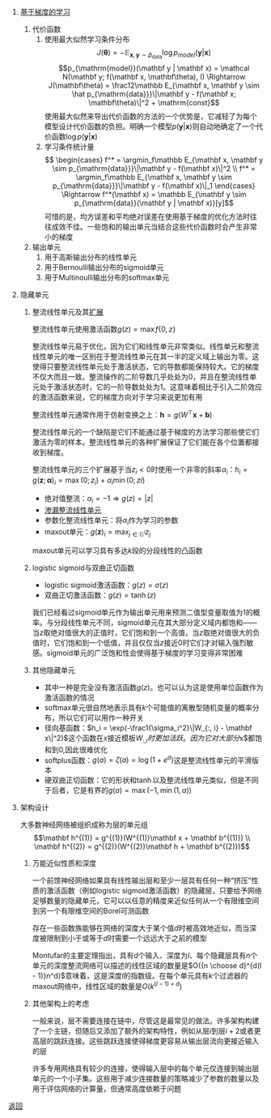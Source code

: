 1. [基于梯度的学习](the_perceptron.ipynb)
    1. 代价函数
        1. 使用最大似然学习条件分布
            $$J(\mathbf\theta) = -\mathbb E_{\mathbf x, \mathbf y \sim \hat p_{\mathrm{data}}}\log p_{model}(\mathbf y | \mathbf x)$$
            $$p_{\mathrm{model}}(\mathbf y | \mathbf x) = \mathcal N(\mathbf y; f(\mathbf x, \mathbf\theta), I) \Rightarrow J(\mathbf\theta) = \frac12\mathbb E_{\mathbf x, \mathbf y \sim \hat p_{\mathrm{data}}}\|\mathbf y - f(\mathbf x; \mathbf\theta)\|^2 + \mathrm{const}$$
            使用最大似然来导出代价函数的方法的一个优势是，它减轻了为每个模型设计代价函数的负担。明确一个模型$p(\mathbf y | \mathbf x)$则自动地确定了一个代价函数$\log p(\mathbf y | \mathbf x)$
        2. 学习条件统计量
            $$
            \begin{cases}
                f^* = \argmin_f\mathbb E_{\mathbf x, \mathbf y \sim p_{\mathrm{data}}}\|\mathbf y - f(\mathbf x)\|^2 \\
                f^* = \argmin_f\mathbb E_{\mathbf x, \mathbf y \sim p_{\mathrm{data}}}\|\mathbf y - f(\mathbf x)\|_1
            \end{cases}
            \Rightarrow f^*(\mathbf x) = \mathbb E_{\mathbf y \sim p_{\mathrm{data}}(\mathbf y | \mathbf x)}[y]$$
            可惜的是，均方误差和平均绝对误差在使用基于梯度的优化方法时往往成效不佳。一些饱和的输出单元当结合这些代价函数时会产生非常小的梯度
    2. 输出单元
        1. 用于高斯输出分布的线性单元
        2. 用于Bernoulli输出分布的sigmoid单元
        3. 用于Multinoulli输出分布的softmax单元
2. 隐藏单元
    1. 整流线性单元及其[扩展](nonsaturating_activation_functions.ipynb)

        整流线性单元使用激活函数$g(z) = \max f\{0, z\}$

        整流线性单元易于优化，因为它们和线性单元非常类似。线性单元和整流线性单元的唯一区别在于整流线性单元在其一半的定义域上输出为零。这使得只要整流线性单元处于激活状态，它的导数都能保持较大。它的梯度不仅大而且一致。整流操作的二阶导数几乎处处为0，并且在整流线性单元处于激活状态时，它的一阶导数处处为1。这意味着相比于引入二阶效应的激活函数来说，它的梯度方向对于学习来说更加有用

        整流线性单元通常作用于仿射变换之上：$\mathbf h = g(W^\top\mathbf x + \mathbf b)$

        整流线性单元的一个缺陷是它们不能通过基于梯度的方法学习那些使它们激活为零的样本。整流线性单元的各种扩展保证了它们能在各个位置都接收到梯度。

        整流线性单元的三个扩展基于当$z_i < 0$时使用一个非零的斜率$\alpha_i$：$h_i = g(\mathbf z; \mathbf\alpha)_i = \max(0; z_i) + \alpha_i \min(0; zi)$
        - 绝对值整流：$\alpha_i = -1 \Rightarrow g(z) = |z|$
        - [渗漏整流线性单元](leaky_ReLU.ipynb)
        - 参数化整流线性单元：将$\alpha_i$作为学习的参数
        - maxout单元：$g(\mathbf z)_i = \max_{j \in \mathbb G^{i}} z_j$

        maxout单元可以学习具有多达$k$段的分段线性的凸函数
    2. logistic sigmoid与双曲正切函数
        - logistic sigmoid激活函数：$g(z) = \sigma(z)$
        - 双曲正切激活函数：$g(z) = \tanh(z)$

        我们已经看过sigmoid单元作为输出单元用来预测二值型变量取值为1的概率。与分段线性单元不同，sigmoid单元在其大部分定义域内都饱和——当$z$取绝对值很大的正值时，它们饱和到一个高值，当$z$取绝对值很大的负值时，它们饱和到一个低值，并且仅仅当$z$接近0时它们才对输入强烈敏感。sigmoid单元的广泛饱和性会使得基于梯度的学习变得非常困难
    3. 其他隐藏单元
        - 其中一种是完全没有激活函数$g(z)$。也可以认为这是使用单位函数作为激活函数的情况
        - softmax单元很自然地表示具有$k$个可能值的离散型随机变量的概率分布，所以它们可以用作一种开关
        - 径向基函数：$h_i = \exp(-\frac1{\sigma_i^2}\|W_{:, i} - \mathbf x\|^2)$这个函数在$x$接近模板$W_{:, i}时更加活跃。因为它对大部分$x$都饱和到0,因此很难优化
        - softplus函数：$g(a) = \zeta(a) = \log(1 + e^a)$这是整流线性单元的平滑版本
        - 硬双曲正切函数：它的形状和$\tanh$以及整流线性单元类似，但是不同于后者，它是有界的$g(a) = \max(-1, \min(1, a))$
3. 架构设计

    大多数神经网络被组织成称为层的单元组
    $$\mathbf h^{(1)} = g^{(1)}(W^{(1)}\mathbf x + \mathbf b^{(1)}) \\
    \mathbf h^{(2)} = g^{(2)}(W^{(2)}\mathbf h + \mathbf b^{(2)})$$
    1. 万能近似性质和深度

        一个前馈神经网络如果具有线性输出层和至少一层具有任何一种“挤压”性质的激活函数（例如logistic sigmoid激活函数）的隐藏层，只要给予网络足够数量的隐藏单元，它可以以任意的精度来近似任何从一个有限维空间到另一个有限维空间的Borel可测函数

        存在一些函数族能够在网络的深度大于某个值$d$时被高效地近似，而当深度被限制到小于或等于$d$时需要一个远远大于之前的模型

        Montufar的主要定理指出，具有$d$个输入、深度为$l$、每个隐藏层具有$n$个单元的深度整流网络可以描述的线性区域的数量是$O({n \choose d}^{d(l - 1)}n^d)$意味着，这是深度$l$的指数级。在每个单元具有$k$个过滤器的maxout网络中，线性区域的数量是$O(k^{(l - 1) + d})$
    2. 其他架构上的考虑

        一般来说，层不需要连接在链中，尽管这是最常见的做法。许多架构构建了一个主链，但随后又添加了额外的架构特性，例如从层$i$到层$i + 2$或者更高层的跳跃连接。这些跳跃连接使得梯度更容易从输出层流向更接近输入的层

        许多专用网络具有较少的连接，使得输入层中的每个单元仅连接到输出层单元的一个小子集。这些用于减少连接数量的策略减少了参数的数量以及用于评估网络的计算量，但通常高度依赖于问题

[返回](readme.md)